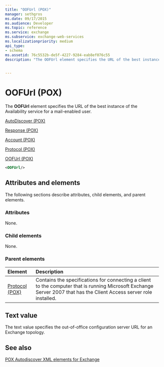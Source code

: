 ```yaml
---
title: "OOFUrl (POX)"
manager: sethgros
ms.date: 09/17/2015
ms.audience: Developer
ms.topic: reference
ms.service: exchange
ms.subservice: exchange-web-services
ms.localizationpriority: medium
api_type:
- schema
ms.assetid: 76c5532b-de5f-4227-9284-eab8ef076c55
description: "The OOFUrl element specifies the URL of the best instance of the Availability service for a mail-enabled user."
 
 
---
```


# OOFUrl (POX)

The **OOFUrl** element specifies the URL of the best instance of the Availability service for a mail-enabled user. 
  
[AutoDiscover (POX)](autodiscover-pox.md)
  
[Response (POX)](response-pox.md)
  
[Account (POX)](account-pox.md)
  
[Protocol (POX)](protocol-pox.md)
  
[OOFUrl (POX)](oofurl-pox.md)
  
```xml
<OOFUrl/>
```

## Attributes and elements

The following sections describe attributes, child elements, and parent elements.
  
### Attributes

None.
  
### Child elements

None.
  
### Parent elements

|**Element**|**Description**|
|:-----|:-----|
|[Protocol (POX)](protocol-pox.md) <br/> |Contains the specifications for connecting a client to the computer that is running Microsoft Exchange Server 2007 that has the Client Access server role installed.  <br/> |
   
## Text value

The text value specifies the out-of-office configuration server URL for an Exchange topology.
  
## See also



[POX Autodiscover XML elements for Exchange](pox-autodiscover-xml-elements-for-exchange.md)

